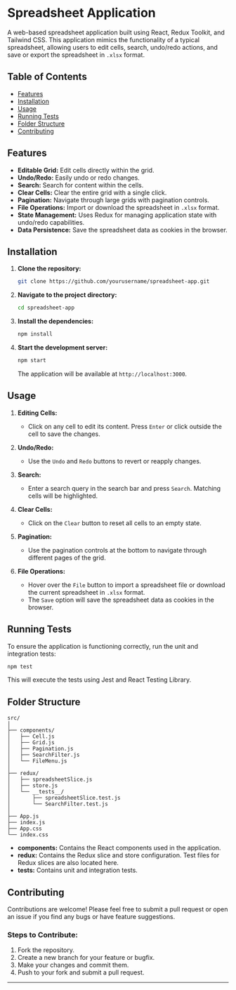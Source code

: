 # **Spreadsheet Application**

A web-based spreadsheet application built using React, Redux Toolkit, and Tailwind CSS. This application mimics the functionality of a typical spreadsheet, allowing users to edit cells, search, undo/redo actions, and save or export the spreadsheet in `.xlsx` format.

## **Table of Contents**

- [Features](#features)
- [Installation](#installation)
- [Usage](#usage)
- [Running Tests](#running-tests)
- [Folder Structure](#folder-structure)
- [Contributing](#contributing)

## **Features**

- **Editable Grid:** Edit cells directly within the grid.
- **Undo/Redo:** Easily undo or redo changes.
- **Search:** Search for content within the cells.
- **Clear Cells:** Clear the entire grid with a single click.
- **Pagination:** Navigate through large grids with pagination controls.
- **File Operations:** Import or download the spreadsheet in `.xlsx` format.
- **State Management:** Uses Redux for managing application state with undo/redo capabilities.
- **Data Persistence:** Save the spreadsheet data as cookies in the browser.

## **Installation**

1. **Clone the repository:**

   ```bash
   git clone https://github.com/yourusername/spreadsheet-app.git
   ```

2. **Navigate to the project directory:**

   ```bash
   cd spreadsheet-app
   ```

3. **Install the dependencies:**

   ```bash
   npm install
   ```

4. **Start the development server:**

   ```bash
   npm start
   ```

   The application will be available at `http://localhost:3000`.

## **Usage**

1. **Editing Cells:**
   - Click on any cell to edit its content. Press `Enter` or click outside the cell to save the changes.

2. **Undo/Redo:**
   - Use the `Undo` and `Redo` buttons to revert or reapply changes.

3. **Search:**
   - Enter a search query in the search bar and press `Search`. Matching cells will be highlighted.

4. **Clear Cells:**
   - Click on the `Clear` button to reset all cells to an empty state.

5. **Pagination:**
   - Use the pagination controls at the bottom to navigate through different pages of the grid.

6. **File Operations:**
   - Hover over the `File` button to import a spreadsheet file or download the current spreadsheet in `.xlsx` format.
   - The `Save` option will save the spreadsheet data as cookies in the browser.

## **Running Tests**

To ensure the application is functioning correctly, run the unit and integration tests:

```bash
npm test
```

This will execute the tests using Jest and React Testing Library.

## **Folder Structure**

```
src/
│
├── components/
│   ├── Cell.js
│   ├── Grid.js
│   ├── Pagination.js
│   ├── SearchFilter.js
│   └── FileMenu.js
│
├── redux/
│   ├── spreadsheetSlice.js
│   ├── store.js
│   └── __tests__/
│       ├── spreadsheetSlice.test.js
│       └── SearchFilter.test.js
│
├── App.js
├── index.js
├── App.css
└── index.css
```

- **components:** Contains the React components used in the application.
- **redux:** Contains the Redux slice and store configuration. Test files for Redux slices are also located here.
- **__tests__:** Contains unit and integration tests.

## **Contributing**

Contributions are welcome! Please feel free to submit a pull request or open an issue if you find any bugs or have feature suggestions.

### **Steps to Contribute:**

1. Fork the repository.
2. Create a new branch for your feature or bugfix.
3. Make your changes and commit them.
4. Push to your fork and submit a pull request.

---
